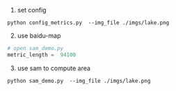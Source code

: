 

1. set config 
```shell
python config_metrics.py  --img_file ./imgs/lake.png
```
2. use baidu-map 
```python
# open sam_demo.py
metric_length =  94100
```
3. use sam to compute area
```shell
python sam_demo.py  --img_file ./imgs/lake.png
```

